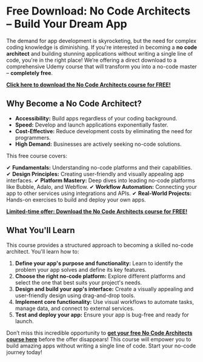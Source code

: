 # Free Download: No Code Architects – Build Your Dream App

The demand for app development is skyrocketing, but the need for complex coding knowledge is diminishing. If you're interested in becoming a **no code architect** and building stunning applications without writing a single line of code, you're in the right place! We’re offering a direct download to a comprehensive Udemy course that will transform you into a no-code master – **completely free**.

[**Click here to download the No Code Architects course for FREE!**](https://udemywork.com/no-code-architects)

## Why Become a No Code Architect?

*   **Accessibility:** Build apps regardless of your coding background.
*   **Speed:** Develop and launch applications exponentially faster.
*   **Cost-Effective:** Reduce development costs by eliminating the need for programmers.
*   **High Demand:** Businesses are actively seeking no-code solutions.

This free course covers:

✔ **Fundamentals:** Understanding no-code platforms and their capabilities.
✔ **Design Principles:** Creating user-friendly and visually appealing app interfaces.
✔ **Platform Mastery:** Deep dives into leading no-code platforms like Bubble, Adalo, and Webflow.
✔ **Workflow Automation:** Connecting your app to other services using integrations and APIs.
✔ **Real-World Projects:** Hands-on exercises to build and deploy your own apps.

[**Limited-time offer: Download the No Code Architects course for FREE!**](https://udemywork.com/no-code-architects)

## What You'll Learn

This course provides a structured approach to becoming a skilled no-code architect. You'll learn how to:

1.  **Define your app's purpose and functionality:** Learn to identify the problem your app solves and define its key features.
2.  **Choose the right no-code platform:** Explore different platforms and select the one that best suits your project's needs.
3.  **Design and build your app's interface:** Create a visually appealing and user-friendly design using drag-and-drop tools.
4.  **Implement core functionality:** Use visual workflows to automate tasks, manage data, and connect to external services.
5.  **Test and deploy your app:** Ensure your app is bug-free and ready for launch.

Don’t miss this incredible opportunity to **[get your free No Code Architects course here](https://udemywork.com/no-code-architects)** before the offer disappears! This course will empower you to build amazing apps without writing a single line of code. Start your no-code journey today!
